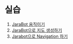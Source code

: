 # 실습
1. [JaraBot 움직이기](./MovingJarabot.md)
2. [JaraBot으로 지도 생성하기](./BuildMap.md)
3. [Jarabot으로 Navigation 하기](./DoNavigation.md)
